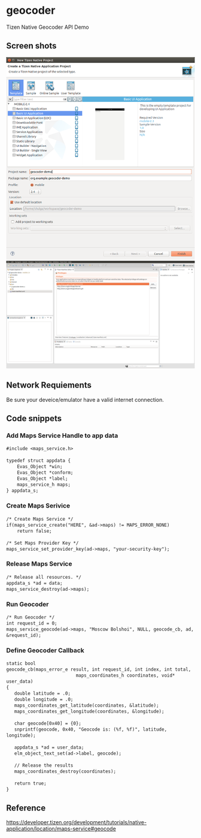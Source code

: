 # geocoder
Tizen Native Geocoder API Demo

Screen shots
------------

<img src="https://github.com/shulgaalexey/geocoder/blob/master/doc/create_empty_prj.png" alt="Create Empty Tizen Native Project" style="wi    dth:500px"/>

<img src="https://github.com/shulgaalexey/geocoder/blob/master/doc/set_privileges.png" alt="Set Privileges" style="wi    dth:500px"/>


Network Requiements
-------------------

Be sure your deveice/emulator have a valid internet connection.


Code snippets
-------------

### Add Maps Service Handle to app data

```
#include <maps_service.h>

typedef struct appdata {
	Evas_Object *win;
	Evas_Object *conform;
	Evas_Object *label;
	maps_service_h maps;
} appdata_s;
```

### Create Maps Serivice

```
/* Create Maps Service */
if(maps_service_create("HERE", &ad->maps) != MAPS_ERROR_NONE)
	return false;

/* Set Maps Provider Key */
maps_service_set_provider_key(ad->maps, "your-security-key");
```

### Release Maps Service

```
/* Release all resources. */
appdata_s *ad = data;
maps_service_destroy(ad->maps);
```


### Run Geocoder

```
/* Run Geocoder */
int request_id = 0;
maps_service_geocode(ad->maps, "Moscow Bolshoi", NULL, geocode_cb, ad, &request_id);
```

### Define Geocoder Callback

```
static bool
geocode_cb(maps_error_e result, int request_id, int index, int total,
                          maps_coordinates_h coordinates, void* user_data)
{
   double latitude = .0;
   double longitude = .0;
   maps_coordinates_get_latitude(coordinates, &latitude);
   maps_coordinates_get_longitude(coordinates, &longitude);

   char geocode[0x40] = {0};
   snprintf(geocode, 0x40, "Geocode is: (%f, %f)", latitude, longitude);

   appdata_s *ad = user_data;
   elm_object_text_set(ad->label, geocode);

   // Release the results
   maps_coordinates_destroy(coordinates);

   return true;
}
```

Reference
---------
https://developer.tizen.org/development/tutorials/native-application/location/maps-service#geocode
